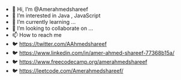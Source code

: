 - 👋 Hi, I’m @Amerahmedshareef
- 👀 I’m interested in Java , JavaScript
- 🌱 I’m currently learning ...
- 💞️ I’m looking to collaborate on ...
- 📫 How to reach me 
- 🐦 https://twitter.com/AAhmedshareef  
- 🐦 https://www.linkedin.com/in/amer-ahmed-shareef-77368b15a/  
- 🐦 https://www.freecodecamp.org/amerahmedshareef
- 🐦 https://leetcode.com/Amerahmedshareef/


<!---
Amerahmedshareef/Amerahmedshareef is a ✨ special ✨ repository because its `README.md` (this file) appears on your GitHub profile.
You can click the Preview link to take a look at your changes.
--->
